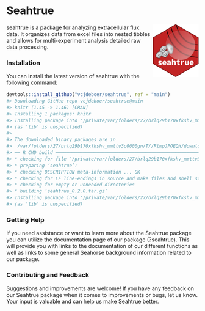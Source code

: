 Seahtrue
================

<a href="https://vcjdeboer.github.io/seahtrue/"><img src="man/figures/logo.png" align="right" height="138" alt="seahtrue website" /></a>

<!-- README.md is generated from README.Rmd. Please edit that file -->

seahtrue is a package for analyzing extracellular flux data. It
organizes data from excel files into nested tibbles and allows for
multi-experiment analysis detailed raw data processing.

### Installation

You can install the latest version of seahtrue with the following
command:

``` r
devtools::install_github("vcjdeboer/seahtrue", ref = "main")
#> Downloading GitHub repo vcjdeboer/seahtrue@main
#> knitr (1.45 -> 1.46) [CRAN]
#> Installing 1 packages: knitr
#> Installing package into '/private/var/folders/27/brlq29b170xfkshv_mmttv3c0000gn/T/RtmpLFfu6e/temp_libpath2d1bbae40a4'
#> (as 'lib' is unspecified)
#> 
#> The downloaded binary packages are in
#>  /var/folders/27/brlq29b170xfkshv_mmttv3c0000gn/T//RtmpJPOEQH/downloaded_packages
#> ── R CMD build ─────────────────────────────────────────────────────────────────
#> * checking for file ‘/private/var/folders/27/brlq29b170xfkshv_mmttv3c0000gn/T/RtmpJPOEQH/remotes30274b776857/vcjdeboer-seahtrue-6ecc8ff/DESCRIPTION’ ... OK
#> * preparing ‘seahtrue’:
#> * checking DESCRIPTION meta-information ... OK
#> * checking for LF line-endings in source and make files and shell scripts
#> * checking for empty or unneeded directories
#> * building ‘seahtrue_0.2.0.tar.gz’
#> Installing package into '/private/var/folders/27/brlq29b170xfkshv_mmttv3c0000gn/T/RtmpLFfu6e/temp_libpath2d1bbae40a4'
#> (as 'lib' is unspecified)
```

### Getting Help

If you need assistance or want to learn more about the Seahtrue package
you can utilize the documentation page of our package (?seahtrue). This
will provide you with links to the documentation of our different
functions as well as links to some general Seahorse background
information related to our package.

### Contributing and Feedback

Suggestions and improvements are welcome! If you have any feedback on
our Seahtrue package when it comes to improvements or bugs, let us know.
Your input is valuable and can help us make Seahtrue better.
